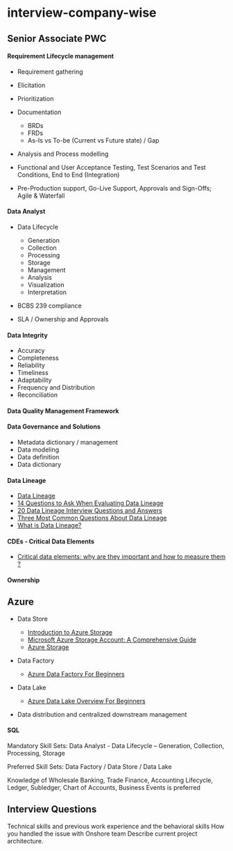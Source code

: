 # interview-company-wise

## Senior Associate PWC

#### Requirement Lifecycle management
  * Requirement gathering
  * Elicitation
  * Prioritization
  * Documentation
    * BRDs
    * FRDs
    * As-Is vs To-be (Current vs Future state) / Gap

* Analysis and Process modelling
* Functional and User Acceptance Testing, Test Scenarios and Test Conditions, End to End (Integration)
* Pre-Production support, Go-Live Support, Approvals and Sign-Offs; Agile & Waterfall

#### Data Analyst
  * Data Lifecycle
    * Generation
    * Collection
    * Processing
    * Storage
    * Management
    * Analysis
    * Visualization
    * Interpretation

* BCBS 239 compliance
* SLA / Ownership and Approvals

#### Data Integrity 
  * Accuracy
  * Completeness
  * Reliability
  * Timeliness
  * Adaptability
  * Frequency and Distribution
  * Reconciliation

#### Data Quality Management Framework

#### Data Governance and Solutions
  * Metadata dictionary / management
  * Data modeling
  * Data definition
  * Data dictionary

#### Data Lineage 

* [Data Lineage](https://www.imperva.com/learn/data-security/data-lineage/#:~:text=Data%20lineage%20is%20the%20process,Data%20lineage%20process)
* [14 Questions to Ask When Evaluating Data Lineage](https://towardsdatascience.com/14-questions-to-ask-when-evaluating-data-lineage-d7af718b150a)
* [20 Data Lineage Interview Questions and Answers ](https://climbtheladder.com/data-lineage-interview-questions/)
* [Three Most Common Questions About Data Lineage](https://dataqg.com/qgblogs/answers-to-the-three-most-common-questions-about-data-lineage/)
* [What is Data Lineage?](https://www.geeksforgeeks.org/what-is-data-lineage/)

  
#### CDEs - Critical Data Elements
* [Critical data elements: why are they important and how to measure them ?](https://www.lightsondata.com/critical-data-elements-importance/#)
   
#### Ownership

## Azure

* Data Store
  * [Introduction to Azure Storage](https://learn.microsoft.com/en-us/azure/storage/common/storage-introduction)
  * [Microsoft Azure Storage Account: A Comprehensive Guide](https://k21academy.com/microsoft-azure/admin/azure-storage-account/)
  * [Azure Storage](https://k21academy.com/microsoft-azure/admin/day6-live-session-review/)

* Data Factory
  * [Azure Data Factory For Beginners](https://k21academy.com/microsoft-azure/data-engineer/azure-data-factory/)
    
* Data Lake
  * [Azure Data Lake Overview For Beginners ](https://k21academy.com/microsoft-azure/data-engineer/azure-data-lake/)

* Data distribution and centralized downstream management

#### SQL 
Mandatory Skill Sets: Data Analyst - Data Lifecycle – Generation, Collection, Processing, Storage

Preferred Skill Sets: Data Factory / Data Store / Data Lake



Knowledge of Wholesale Banking, Trade Finance, Accounting Lifecycle, Ledger,
Subledger, Chart of Accounts, Business Events is preferred


## Interview Questions

Technical skills and previous work experience and the behavioral skills
How you handled the issue with Onshore team 
Describe current project architecture.
